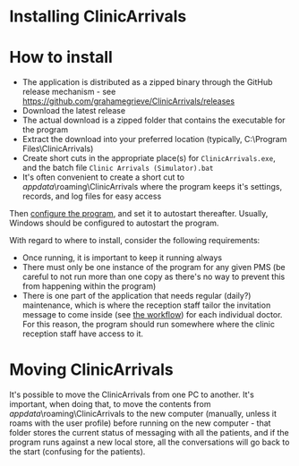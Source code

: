 # Installing ClinicArrivals

# How to install

* The application is distributed as a zipped binary through the GitHub release mechanism - see https://github.com/grahamegrieve/ClinicArrivals/releases
* Download the latest release
* The actual download is a zipped folder that contains the executable for the program
* Extract the download into your preferred location (typically, C:\Program Files\ClinicArrivals)
* Create short cuts in the appropriate place(s) for ```ClinicArrivals.exe```, and the batch file ```Clinic Arrivals (Simulator).bat```
* It's often convenient to create a short cut to $appdata$\roaming\ClinicArrivals where the program keeps it's settings, records, and log files for easy access

Then [configure the program](Settings.md), and set it to autostart thereafter. Usually, Windows should be configured to autostart the program.

With regard to where to install, consider the following requirements:
* Once running, it is important to keep it running always 
* There must only be one instance of the program for any given PMS (be careful to not run more than one copy as there's no way to prevent this from happening within the program)
* There is one part of the application that needs regular (daily?) maintenance, which is where the reception staff tailor the invitation message to come inside (see [the workflow](Workflow.md)) for each individual doctor. For this reason, the program should run somewhere where the clinic reception staff have access to it.

# Moving ClinicArrivals

It's possible to move the ClinicArrivals from one PC to another. It's important, when doing that, to move the contents from $appdata$\roaming\ClinicArrivals to the new computer (manually, unless it roams with the user profile) before running on the new computer - that folder stores the current status of messaging with all the patients, and if the program runs against a new local store, all the conversations will go back to the start (confusing for the patients).
